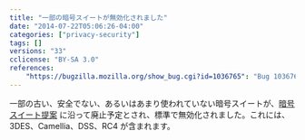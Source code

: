 ```yaml
---
title: "一部の暗号スイートが無効化されました"
date: "2014-07-22T05:06:26-04:00"
categories: ["privacy-security"]
tags: []
versions: "33"
cclicense: "BY-SA 3.0"
references:
    "https://bugzilla.mozilla.org/show_bug.cgi?id=1036765": "Bug 1036765 – Disable cipher suites that are not in the \"Browser Cipher Suite\" proposal that are still enabled"
---
```

一部の古い、安全でない、あるいはあまり使われていない暗号スイートが、[暗号スイート提案](https://groups.google.com/d/topic/mozilla.dev.tech.crypto/duNhREcIAe8) に沿って廃止予定とされ、標準で無効化されました。これには、3DES、Camellia、DSS、RC4 が含まれます。

